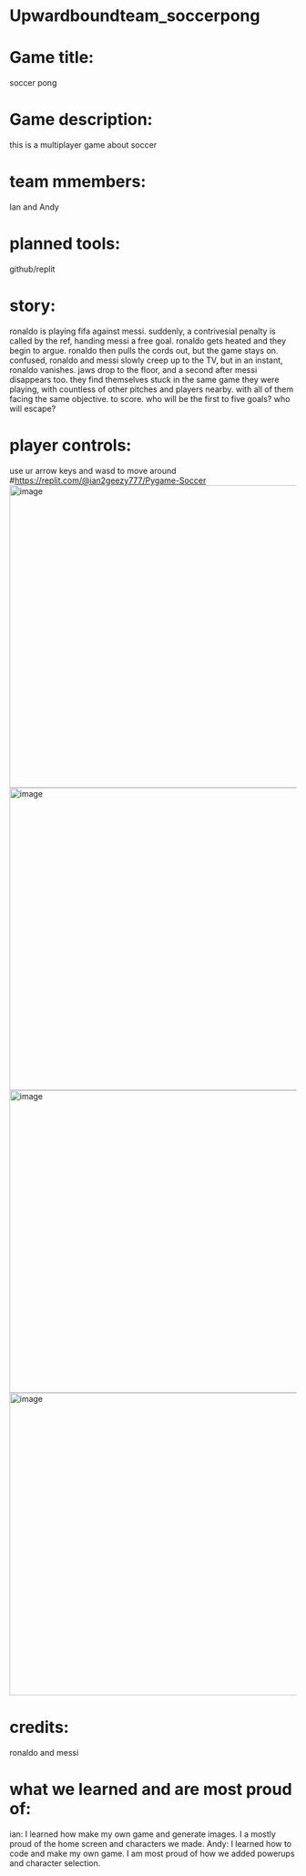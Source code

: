 # Upwardboundteam_soccerpong
# Game title: 
soccer pong
# Game description: 
this is a multiplayer game about soccer
# team mmembers: 
Ian and Andy
# planned tools:
github/replit
# story: 
ronaldo is playing fifa against messi. suddenly, a contrivesial penalty is called by the ref, handing messi a free goal. ronaldo gets heated and they begin to argue. ronaldo then pulls the cords out, but the game stays on. confused, ronaldo and messi slowly creep up to the TV, but in an instant, ronaldo vanishes. jaws drop to the floor, and a second after messi disappears too. they find themselves stuck in the same game they were playing, with countless of other pitches and players nearby. with all of them facing the same objective. to score. who will be the first to five goals? who will escape?
# player controls: 
use ur arrow keys and wasd to move around
#https://replit.com/@ian2geezy777/Pygame-Soccer
<img width="1001" height="531" alt="image" src="https://github.com/user-attachments/assets/fb6bf7c3-724b-4380-9b4d-11c65a10c27a" />
<img width="1001" height="531" alt="image" src="https://github.com/user-attachments/assets/a0800f6b-ede0-43ef-97d1-34a00c44371a" />
<img width="1001" height="531" alt="image" src="https://github.com/user-attachments/assets/85c3fb01-3619-4216-b9b5-978224b0e714" />
<img width="1001" height="531" alt="image" src="https://github.com/user-attachments/assets/ba7ee630-ab9c-49d0-8fd4-5017893c154f" />
# credits: 
ronaldo and messi
# what we learned and are most proud of: 
ian: I learned how make my own game and generate images. I a mostly proud of the home screen and characters we made. 
Andy: I learned how to code and make my own game. I am most proud of how we added powerups and character selection. 
